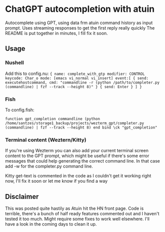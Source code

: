 # ChatGPT autocompletion with atuin

Autocomplete using GPT, using data frm atuin command history as input prompt. Uses streaming responses to get the first reply really quickly
The README is put together in minutes, I fill fix it soon.

## Usage
### Nushell
Add this to config.nu:
`{
    name: complete_with_gtp
    modifier: CONTROL
    keycode: Char_o
    mode: [emacs vi_normal vi_insert]
    event:[
        { send: executehostcommand,
        cmd: "commandline -r (python /path/to/completer.py (commandline) | fzf --track --height 8)"
        }
        { send: Enter }
    ]
}`

### Fish
To config.fish:

`function gpt_completion
         commandline (python /home/santzes/storage1_backup/projects/wezterm_gpt/completer.py (commandline) | fzf --track --height 8)
end
bind \ck "gpt_completion"`

### Terminal content (Weztern/Kitty)
If you're using Wezterm you can also add your current terminal screen content to the GPT prompt, which might be useful if there's some error messages that could help generating the correct command line. In that case add -w for the completer.py command line.

Kitty get-text is commented in the code as I couldn't get it working right now, I'll fix it soon or let me know if you find a way

## Disclaimer
This was posted quite hastily as Atuin hit the HN front page. Code is terrible, there's a bunch of half ready features commented out and I haven't tested it too much. Might require some fixes to work well elsewhere. I'll have a look in the coming days to clean it up.